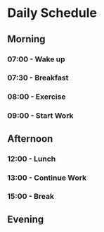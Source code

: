 # Daily Schedule

## Morning

### 07:00 - Wake up
### 07:30 - Breakfast
### 08:00 - Exercise
### 09:00 - Start Work

## Afternoon
### 12:00 - Lunch
### 13:00 - Continue Work
### 15:00 - Break
## Evening
